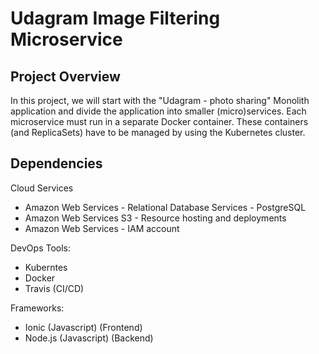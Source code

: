 # Udagram Image Filtering Microservice

## Project Overview
In this project, we will start with the "Udagram - photo sharing" Monolith application and divide the application into smaller (micro)services. Each microservice must run in a separate Docker container. These containers (and ReplicaSets) have to be managed by using the Kubernetes cluster.

## Dependencies
Cloud Services
* Amazon Web Services - Relational Database Services - PostgreSQL
* Amazon Web Services S3 - Resource hosting and deployments
* Amazon Web Services - IAM account 

DevOps Tools:
* Kuberntes
* Docker
* Travis (CI/CD)

Frameworks:
* Ionic (Javascript) (Frontend)
* Node.js (Javascript) (Backend)
